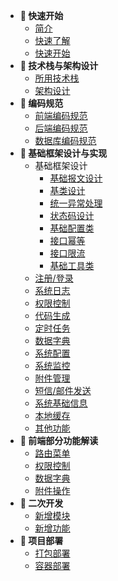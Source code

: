 <!-- _sidebar.md -->

<!--注意这里是相对路径-->
- **🍇 快速开始**
	- [简介](/notes/Demo.md)
	- [快速了解](/notes/Demo.md)
	- [快速开始](/notes/Demo.md)	
- **🍈 技术栈与架构设计**
	- [所用技术栈](/notes/Demo.md)
	- [架构设计](/notes/Demo.md)	
- **🍉 编码规范**
	- [前端编码规范](/notes/Demo.md)
	- [后端编码规范](/notes/Demo.md)
	- [数据库编码规范](/notes/Demo.md)	
- **🍊 基础框架设计与实现**
	- 基础框架设计
		- [基础报文设计](/notes/Demo.md)	
		- [基类设计](/notes/Demo.md)	
		- [统一异常处理](/notes/Demo.md)
		- [状态码设计](/notes/Demo.md)	
		- [基础配置类](/notes/Demo.md)	
		- [接口幂等](/notes/Demo.md)
		- [接口限流](/notes/Demo.md)	
		- [基础工具类](/notes/Demo.md)	
	- [注册/登录](/notes/Demo.md)		
	- [系统日志](/notes/Demo.md)	
	- [权限控制](/notes/Demo.md)	
	- [代码生成](/notes/Demo.md)	
	- [定时任务](/notes/Demo.md)	
	- [数据字典](/notes/Demo.md)	
	- [系统配置](/notes/Demo.md)	
	- [系统监控](/notes/Demo.md)	
	- [附件管理](/notes/Demo.md)	
	- [短信/邮件发送](/notes/Demo.md)	
	- [系统基础信息](/doc/chapter04_基础框架设计与实现/整合caffeine实现本地缓存.md)
	- [本地缓存](/doc/chapter04_基础框架设计与实现/整合caffeine实现本地缓存.md)
	- [其他功能](/notes/Demo.md)
- **🥬 前端部分功能解读**	
	- [路由菜单](/notes/Demo.md)	
	- [权限控制](/notes/Demo.md)	
	- [数据字典](/notes/Demo.md)	
	- [附件操作](/notes/Demo.md)	
- **🍍 二次开发**
	- [新增模块](/notes/Demo.md)
	- [新增功能](/notes/Demo.md)
- **🍋 项目部署**
	- [打包部署](/notes/Demo.md)	
	- [容器部署](/notes/Demo.md)	